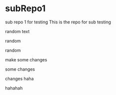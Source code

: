 # subRepo1
sub repo 1 for testing
This is the repo for sub testing

random text

random

random

make some changes

some changes

changes haha

hahahah
